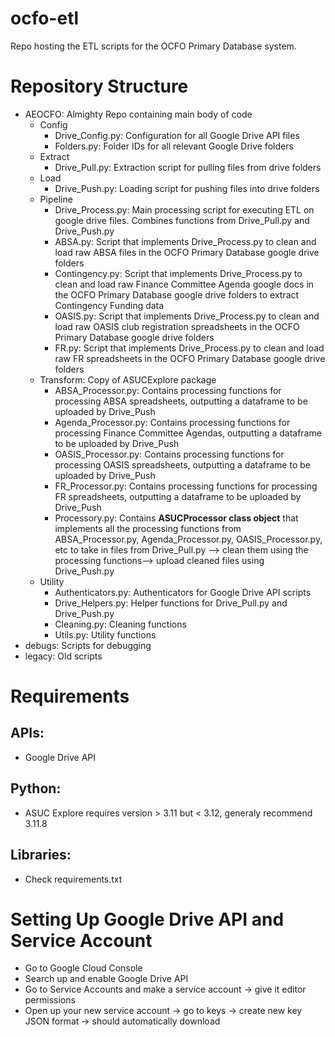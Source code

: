 # ocfo-etl
Repo hosting the ETL scripts for the OCFO Primary Database system. 

# Repository Structure
- AEOCFO: Almighty Repo containing main body of code
    - Config
        - Drive_Config.py: Configuration for all Google Drive API files
        - Folders.py: Folder IDs for all relevant Google Drive folders
    - Extract
        - Drive_Pull.py: Extraction script for pulling files from drive folders
    - Load
        - Drive_Push.py: Loading script for pushing files into drive folders
    - Pipeline
        - Drive_Process.py: Main processing script for executing ETL on google drive files. Combines functions from Drive_Pull.py and Drive_Push.py
        - ABSA.py: Script that implements Drive_Process.py to clean and load raw ABSA files in the OCFO Primary Database google drive folders
        - Contingency.py: Script that implements Drive_Process.py to clean and load raw Finance Committee Agenda google docs in the OCFO Primary Database google drive folders to extract Contingency Funding data
        - OASIS.py: Script that implements Drive_Process.py to clean and load raw OASIS club registration spreadsheets in the OCFO Primary Database google drive folders
        - FR.py: Script that implements Drive_Process.py to clean and load raw FR spreadsheets in the OCFO Primary Database google drive folders
    - Transform: Copy of ASUCExplore package
        - ABSA_Processor.py: Contains processing functions for processing ABSA spreadsheets, outputting a dataframe to be uploaded by Drive_Push
        - Agenda_Processor.py: Contains processing functions for processing Finance Committee Agendas, outputting a dataframe to be uploaded by Drive_Push
        - OASIS_Processor.py: Contains processing functions for processing OASIS spreadsheets, outputting a dataframe to be uploaded by Drive_Push
        - FR_Processor.py: Contains processing functions for processing FR spreadsheets, outputting a dataframe to be uploaded by Drive_Push
        - Processory.py: Contains **ASUCProcessor class object** that implements all the processing functions from ABSA_Processor.py, Agenda_Processor.py, OASIS_Processor.py, etc to take in files from Drive_Pull.py --> clean them using the processing functions--> upload cleaned files using Drive_Push.py
    - Utility
        - Authenticators.py: Authenticators for Google Drive API scripts
        - Drive_Helpers.py: Helper functions for Drive_Pull.py and Drive_Push.py
        - Cleaning.py: Cleaning functions
        - Utils.py: Utility functions
- debugs: Scripts for debugging
- legacy: Old scripts

# Requirements
## APIs:
- Google Drive API
## Python:
- ASUC Explore requires version > 3.11 but < 3.12, generaly recommend 3.11.8
## Libraries:
- Check requirements.txt

# Setting Up Google Drive API and Service Account
- Go to Google Cloud Console
- Search up and enable Google Drive API
- Go to Service Accounts and make a service account -> give it editor permissions
- Open up your new service account -> go to keys -> create new key JSON format -> should automatically download  